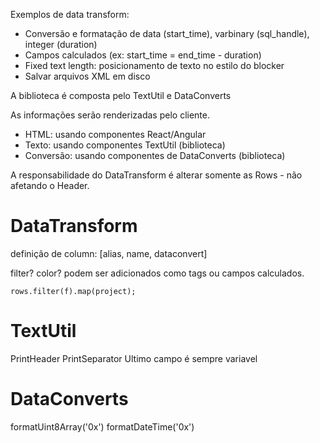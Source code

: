 Exemplos de data transform:

* Conversão e formatação de data (start_time), varbinary (sql_handle), integer (duration)
* Campos calculados (ex: start_time = end_time - duration)
* Fixed text length: posicionamento de texto no estilo do blocker
* Salvar arquivos XML em disco

A biblioteca é composta pelo TextUtil e DataConverts

As informações serão renderizadas pelo cliente. 
* HTML: usando componentes React/Angular 
* Texto: usando componentes TextUtil (biblioteca)
* Conversão: usando componentes de DataConverts (biblioteca) 

A responsabilidade do DataTransform é alterar somente as Rows - não afetando o Header. 

DataTransform
==============

definição de column: [alias, name, dataconvert]

filter? color? podem ser adicionados como tags ou campos calculados.

    rows.filter(f).map(project);

TextUtil
=========
PrintHeader
PrintSeparator
Ultimo campo é sempre variavel

DataConverts
=============

formatUint8Array('0x')
formatDateTime('0x')